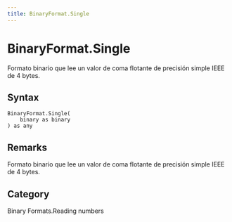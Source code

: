 ```yaml
---
title: BinaryFormat.Single
---
```


# BinaryFormat.Single


Formato binario que lee un valor de coma flotante de precisión simple IEEE de 4 bytes.


## Syntax

```powerquery
BinaryFormat.Single(
    binary as binary
) as any
```


## Remarks

Formato binario que lee un valor de coma flotante de precisión simple IEEE de 4 bytes.



## Category
Binary Formats.Reading numbers
